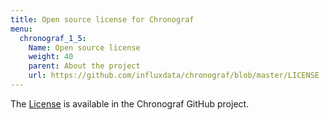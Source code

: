 ```yaml
---
title: Open source license for Chronograf
menu:
  chronograf_1_5:
    Name: Open source license
    weight: 40
    parent: About the project
    url: https://github.com/influxdata/chronograf/blob/master/LICENSE
---
```


The [License](https://github.com/influxdata/chronograf/blob/master/LICENSE) is available in the Chronograf GitHub project.
